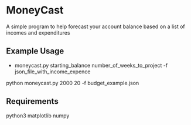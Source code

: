 # MoneyCast
A simple program to help forecast your account balance based on a list of incomes and expenditures

## Example Usage
* moneycast.py starting_balance number_of_weeks_to_project -f json_file_with_income_expence

python moneycast.py 2000 20 -f budget_example.json

## Requirements
python3
matplotlib
numpy
